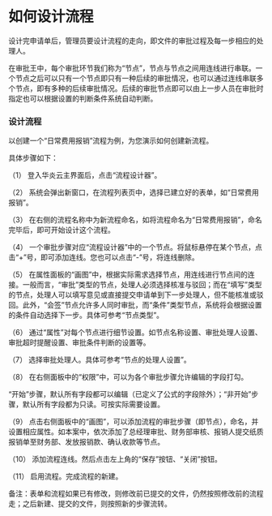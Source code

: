 # 如何设计流程
设计完申请单后，管理员要设计流程的走向，即文件的审批过程及每一步相应的处理人。

在审批王中，每个审批环节我们称为“节点”，节点与节点之间用连线进行串联。一个节点之后可以只有一个节点即只有一种后续的审批情况，也可以通过连线串联多个节点，即有多种的后续审批情况。后续的审批节点即可以由上一步人员在审批时指定也可以根据设置的判断条件系统自动判断。

### 设计流程

以创建一个“日常费用报销”流程为例，为您演示如何创建新流程。

具体步骤如下：

（1）   登入华炎云主界面后，点击“流程设计器”。

（2）   系统会弹出新窗口，在流程列表页中，选择已建立好的表单，如“日常费用报销”。

（3）   在右侧的流程名称中为新流程命名，如将流程命名为“日常费用报销”，命名完毕后，即可开始设计这个流程。

（4）   一个审批步骤对应“流程设计器”中的一个节点。将鼠标悬停在某个节点，点击“+”号，即可添加连线。您也可以点击“-”号，将连线删除。

（5）   在属性面板的“画图”中，根据实际需求选择节点，用连线进行节点间的连接。一般而言，“审批”类型的节点，处理人必须选择核准与驳回；而在“填写”类型的节点，处理人可以填写意见或直接提交申请单到下一步处理人，但不能核准或驳回。此外，“会签”节点允许多人同时审批，而“条件”类型节点，系统将会根据设置的条件自动选择下一步。具体可参考“节点类型”。

（6）   通过“属性”对每个节点进行细节设置。如节点名称设置、审批处理人设置、审批超时提醒设置、审批条件判断的设置等。

（7）   选择审批处理人。具体可参考“节点的处理人设置”。
        
（8）  在右侧面板中的“权限”中，可以为各个审批步骤允许编辑的字段打勾。

  “开始”步骤，默认所有字段都可以编辑（已定义了公式的字段除外）；“非开始”步骤，默认所有字段都为只读。可按实际需要设置。

（9）  点击右侧面板中的“画图”，可以添加流程的审批步骤（即节点），命名，并设置相应属性。如本案中，依次添加了总经理审批、财务部审核、报销人提交纸质报销单至财务部、发放报销款、确认收款等节点。

（10）  添加流程连线。然后点击左上角的“保存”按钮、“关闭”按钮。

（11）  启用流程。完成流程的新建。

备注：表单和流程如果已有修改，则修改前已提交的文件，仍然按照修改前的流程走；之后新建、提交的文件，则按照新的步骤流转。
